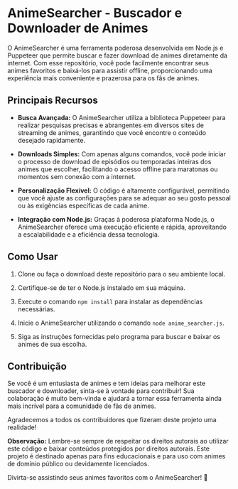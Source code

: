 # AnimeSearcher - Buscador e Downloader de Animes

O AnimeSearcher é uma ferramenta poderosa desenvolvida em Node.js e Puppeteer que permite buscar e fazer download de animes diretamente da internet. Com esse repositório, você pode facilmente encontrar seus animes favoritos e baixá-los para assistir offline, proporcionando uma experiência mais conveniente e prazerosa para os fãs de animes.

## Principais Recursos

- **Busca Avançada:** O AnimeSearcher utiliza a biblioteca Puppeteer para realizar pesquisas precisas e abrangentes em diversos sites de streaming de animes, garantindo que você encontre o conteúdo desejado rapidamente.

- **Downloads Simples:** Com apenas alguns comandos, você pode iniciar o processo de download de episódios ou temporadas inteiras dos animes que escolher, facilitando o acesso offline para maratonas ou momentos sem conexão com a internet.

- **Personalização Flexível:** O código é altamente configurável, permitindo que você ajuste as configurações para se adequar ao seu gosto pessoal ou às exigências específicas de cada anime.

- **Integração com Node.js:** Graças à poderosa plataforma Node.js, o AnimeSearcher oferece uma execução eficiente e rápida, aproveitando a escalabilidade e a eficiência dessa tecnologia.

## Como Usar

1. Clone ou faça o download deste repositório para o seu ambiente local.

2. Certifique-se de ter o Node.js instalado em sua máquina.

3. Execute o comando `npm install` para instalar as dependências necessárias.

4. Inicie o AnimeSearcher utilizando o comando `node anime_searcher.js`.

5. Siga as instruções fornecidas pelo programa para buscar e baixar os animes de sua escolha.

## Contribuição

Se você é um entusiasta de animes e tem ideias para melhorar este buscador e downloader, sinta-se à vontade para contribuir! Sua colaboração é muito bem-vinda e ajudará a tornar essa ferramenta ainda mais incrível para a comunidade de fãs de animes.

Agradecemos a todos os contribuidores que fizeram deste projeto uma realidade!

**Observação:** Lembre-se sempre de respeitar os direitos autorais ao utilizar este código e baixar conteúdos protegidos por direitos autorais. Este projeto é destinado apenas para fins educacionais e para uso com animes de domínio público ou devidamente licenciados.

Divirta-se assistindo seus animes favoritos com o AnimeSearcher! 🎉
